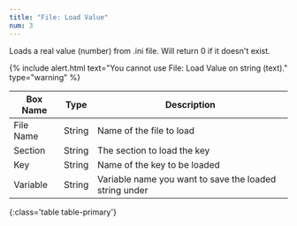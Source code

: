 ```yaml
---
title: "File: Load Value"
num: 3
---
```


Loads a real value (number) from .ini file. Will return 0 if it doesn't exist.

{% include alert.html text="You cannot use File: Load Value on string (text)." type="warning" %} 

| Box Name | Type | Description | 
|-------|--------|--------
|File Name|	String	|Name of the file to load
|Section|	String|	The section to load the key
|Key	|String	|Name of the key to be loaded
|Variable|	String|	Variable name you want to save the loaded string under
{:class='table table-primary'}









